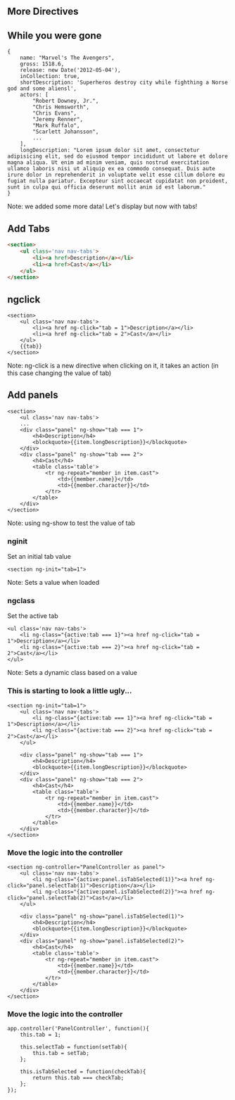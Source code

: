 ## More Directives



## While you were gone
```
{
    name: "Marvel's The Avengers",
    gross: 1518.6,
    release: new Date('2012-05-04'),
    inCollection: true,
    shortDescription: 'Superheros destroy city while fighthing a Norse god and some aliensl',
    actors: [
        "Robert Downey, Jr.",
        "Chris Hemsworth",
        "Chris Evans",
        "Jeremy Renner",
        "Mark Ruffalo",
        "Scarlett Johansson",
        ...
    ],
    longDescription: "Lorem ipsum dolor sit amet, consectetur adipisicing elit, sed do eiusmod tempor incididunt ut labore et dolore magna aliqua. Ut enim ad minim veniam, quis nostrud exercitation ullamco laboris nisi ut aliquip ex ea commodo consequat. Duis aute irure dolor in reprehenderit in voluptate velit esse cillum dolore eu fugiat nulla pariatur. Excepteur sint occaecat cupidatat non proident, sunt in culpa qui officia deserunt mollit anim id est laborum."
}
```

Note:
we added some more data!
Let's display but now with tabs!


## Add Tabs
```html
<section>
    <ul class='nav nav-tabs'>
        <li><a href>Description</a></li>
        <li><a href>Cast</a></li>
    </ul>
</section>
```


## ngclick
```
<section>
    <ul class='nav nav-tabs'>
        <li><a href ng-click="tab = 1">Description</a></li>
        <li><a href ng-click="tab = 2">Cast</a></li>
    </ul>
    {{tab}}
</section>
```

Note:
ng-click is a new directive
when clicking on it, it takes an action (in this case changing the value of tab)


## Add panels
```
<section>
    <ul class='nav nav-tabs'>
    ...
    <div class="panel" ng-show="tab === 1">
        <h4>Description</h4>
        <blockquote>{{item.longDescription}}</blockquote>
    </div>
    <div class="panel" ng-show="tab === 2">
        <h4>Cast</h4>
        <table class='table'>
            <tr ng-repeat="member in item.cast">
                <td>{{member.name}}</td>
                <td>{{member.character}}</td>
            </tr>
        </table>
    </div>
</section>
```

Note:
using ng-show to test the value of tab


### nginit
Set an initial tab value
```
<section ng-init="tab=1">
```
Note:
Sets a value when loaded


### ngclass
Set the active tab
```
<ul class='nav nav-tabs'>
    <li ng-class="{active:tab === 1}"><a href ng-click="tab = 1">Description</a></li>
    <li ng-class="{active:tab === 2}"><a href ng-click="tab = 2">Cast</a></li>
</ul>
```
Note:
Sets a dynamic class based on a value



### This is starting to look a little ugly...
```
<section ng-init="tab=1">
    <ul class='nav nav-tabs'>
        <li ng-class="{active:tab === 1}"><a href ng-click="tab = 1">Description</a></li>
        <li ng-class="{active:tab === 2}"><a href ng-click="tab = 2">Cast</a></li>
    </ul>

    <div class="panel" ng-show="tab === 1">
        <h4>Description</h4>
        <blockquote>{{item.longDescription}}</blockquote>
    </div>
    <div class="panel" ng-show="tab === 2">
        <h4>Cast</h4>
        <table class='table'>
            <tr ng-repeat="member in item.cast">
                <td>{{member.name}}</td>
                <td>{{member.character}}</td>
            </tr>
        </table>
    </div>
</section>
```


### Move the logic into the controller
```
<section ng-controller="PanelController as panel">
    <ul class='nav nav-tabs'>
        <li ng-class="{active:panel.isTabSelected(1)}"><a href ng-click="panel.selectTab(1)">Description</a></li>
        <li ng-class="{active:panel.isTabSelected(2)}"><a href ng-click="panel.selectTab(2)">Cast</a></li>
    </ul>

    <div class="panel" ng-show="panel.isTabSelected(1)">
        <h4>Description</h4>
        <blockquote>{{item.longDescription}}</blockquote>
    </div>
    <div class="panel" ng-show="panel.isTabSelected(2)">
        <h4>Cast</h4>
        <table class='table'>
            <tr ng-repeat="member in item.cast">
                <td>{{member.name}}</td>
                <td>{{member.character}}</td>
            </tr>
        </table>
    </div>
</section>
```


### Move the logic into the controller
```
app.controller('PanelController', function(){
    this.tab = 1;

    this.selectTab = function(setTab){
        this.tab = setTab;
    };

    this.isTabSelected = function(checkTab){
        return this.tab === checkTab;
    };
});
```
